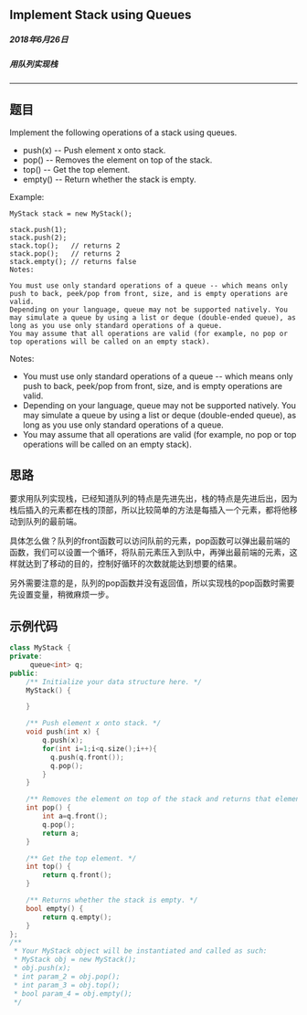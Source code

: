 ## Implement Stack using Queues
##### 2018年6月26日
##### 用队列实现栈
***
## 题目
Implement the following operations of a stack using queues.

- push(x) -- Push element x onto stack.
- pop() -- Removes the element on top of the stack.
- top() -- Get the top element.
- empty() -- Return whether the stack is empty.

Example:
```
MyStack stack = new MyStack();

stack.push(1);
stack.push(2);  
stack.top();   // returns 2
stack.pop();   // returns 2
stack.empty(); // returns false
Notes:

You must use only standard operations of a queue -- which means only push to back, peek/pop from front, size, and is empty operations are valid.
Depending on your language, queue may not be supported natively. You may simulate a queue by using a list or deque (double-ended queue), as long as you use only standard operations of a queue.
You may assume that all operations are valid (for example, no pop or top operations will be called on an empty stack).
```
Notes:

- You must use only standard operations of a queue -- which means only push to back, peek/pop from front, size, and is empty operations are valid.
- Depending on your language, queue may not be supported natively. You may simulate a queue by using a list or deque (double-ended queue), as long as you use only standard operations of a queue.
- You may assume that all operations are valid (for example, no pop or top operations will be called on an empty stack).

## 思路
要求用队列实现栈，已经知道队列的特点是先进先出，栈的特点是先进后出，因为栈后插入的元素都在栈的顶部，所以比较简单的方法是每插入一个元素，都将他移动到队列的最前端。

具体怎么做？队列的front函数可以访问队前的元素，pop函数可以弹出最前端的函数，我们可以设置一个循环，将队前元素压入到队中，再弹出最前端的元素，这样就达到了移动的目的，控制好循环的次数就能达到想要的结果。

另外需要注意的是，队列的pop函数并没有返回值，所以实现栈的pop函数时需要先设置变量，稍微麻烦一步。
## 示例代码
```cpp
class MyStack {
private:
     queue<int> q;
public:
    /** Initialize your data structure here. */
    MyStack() {

    }

    /** Push element x onto stack. */
    void push(int x) {
        q.push(x);
        for(int i=1;i<q.size();i++){
          q.push(q.front());
          q.pop();
        }
    }

    /** Removes the element on top of the stack and returns that element. */
    int pop() {
        int a=q.front();
        q.pop();
        return a;
    }

    /** Get the top element. */
    int top() {
        return q.front();
    }

    /** Returns whether the stack is empty. */
    bool empty() {
        return q.empty();
    }
};
/**
 * Your MyStack object will be instantiated and called as such:
 * MyStack obj = new MyStack();
 * obj.push(x);
 * int param_2 = obj.pop();
 * int param_3 = obj.top();
 * bool param_4 = obj.empty();
 */
```

